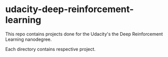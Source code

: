# udacity-deep-reinforcement-learning

This repo contains projects done for the Udacity's the Deep Reinforcement Learning nanodegree.

Each directory contains respective project.
